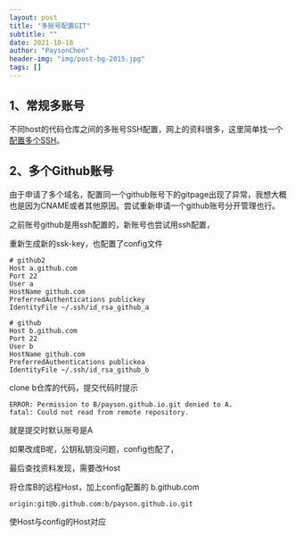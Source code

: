 ```yaml
---
layout: post
title: "多账号配置GIT"
subtitle: ""
date: 2021-10-18
author: "PaysonChen"
header-img: "img/post-bg-2015.jpg"
tags: []
---
```




## 1、常规多账号

不同host的代码仓库之间的多账号SSH配置，网上的资料很多，这里简单找一个 [配置多个SSH](https://www.jianshu.com/p/92d207964061)。

## 2、多个Github账号

由于申请了多个域名，配置同一个github账号下的gitpage出现了异常，我想大概也是因为CNAME或者其他原因。尝试重新申请一个github账号分开管理也行。

之前账号github是用ssh配置的，新账号也尝试用ssh配置，

重新生成新的ssk-key，也配置了config文件

```
# github2
Host a.github.com
Port 22
User a
HostName github.com
PreferredAuthentications publickey
IdentityFile ~/.ssh/id_rsa_github_a

# github 
Host b.github.com
Port 22
User b
HostName github.com
PreferredAuthentications publickea
IdentityFile ~/.ssh/id_rsa_github_b

```

clone b仓库的代码，提交代码时提示

```
ERROR: Permission to B/payson.github.io.git denied to A.
fatal: Could not read from remote repository.
```

就是提交时默认账号是A

如果改成B呢，公钥私钥没问题，config也配了，

最后查找资料发现，需要改Host

将仓库B的远程Host，加上config配置的 b.github.com

```
origin:git@b.github.com:b/payson.github.io.git
```

使Host与config的Host对应

